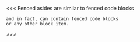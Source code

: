 <<<
Fenced asides are similar to fenced code blocks
```
and in fact, can contain fenced code blocks
or any other block item.
```
<<<